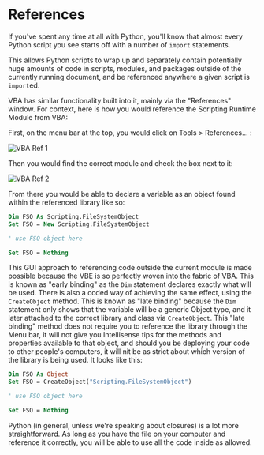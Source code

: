 # References

If you've spent any time at all with Python, you'll know that almost every Python script you see starts off with a number of `import` statements.

This allows Python scripts to wrap up and separately contain potentially huge amounts of code in scripts, modules, and packages outside of the currently running document, and be referenced anywhere a given script is `import`ed.

VBA has similar functionality built into it, mainly via the "References" window. For context, here is how you would reference the Scripting Runtime Module from VBA:

First, on the menu bar at the top, you would click on Tools > References... :

![VBA Ref 1](../master/images/vba_references_1.png)


Then you would find the correct module and check the box next to it:

![VBA Ref 2](../master/images/vba_references_2.png)


From there you would be able to declare a variable as an object found within the referenced library like so:

```vb
Dim FSO As Scripting.FileSystemObject
Set FSO = New Scripting.FileSystemObject

' use FSO object here

Set FSO = Nothing
```

This GUI approach to referencing code outside the current module is made possible because the VBE is so perfectly woven into the fabric of VBA. This is known as "early binding" as the `Dim` statement declares exactly what will be used. There is also a coded way of achieving the same effect, using the `CreateObject` method. This is known as "late binding" because the `Dim` statement only shows that the variable will be a generic Object type, and it later attached to the correct library and class via `CreateObject`. This "late binding" method does not require you to reference the library through the Menu bar, it will not give you Intellisense tips for the methods and properties available to that object, and should you be deploying your code to other people's computers, it will nit be as strict about which version of the library is being used. It looks like this:

```vb
Dim FSO As Object
Set FSO = CreateObject("Scripting.FileSystemObject")

' use FSO object here

Set FSO = Nothing
```
Python (in general, unless we're speaking about closures) is a lot more straightforward. As long as you have the file on your computer and reference it correctly, you will be able to use all the code inside as allowed.
